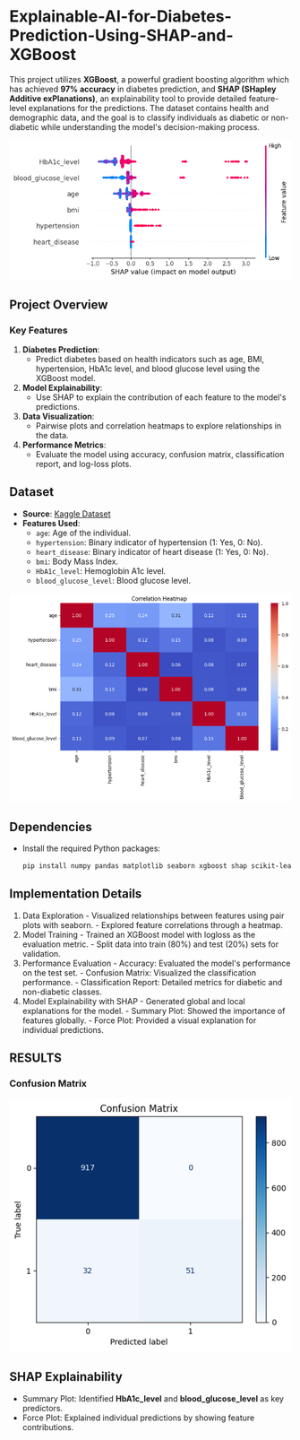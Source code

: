 # Explainable-AI-for-Diabetes-Prediction-Using-SHAP-and-XGBoost

This project utilizes **XGBoost**, a powerful gradient boosting algorithm which has achieved **97% accuracy** in diabetes prediction, and **SHAP (SHapley Additive exPlanations)**, an explainability tool to provide detailed feature-level explanations for the predictions. The dataset contains health and demographic data, and the goal is to classify individuals as diabetic or non-diabetic while understanding the model's decision-making process.

![Shap](https://github.com/fenicXs/Explainable-AI-for-Diabetes-Prediction-Using-SHAP-and-XGBoost/blob/fb64b4b63d1b9067b128a58508480cc667eb635e/shap.png)

## Project Overview

### Key Features
1. **Diabetes Prediction**:
   - Predict diabetes based on health indicators such as age, BMI, hypertension, HbA1c level, and blood glucose level using the XGBoost model.
2. **Model Explainability**:
   - Use SHAP to explain the contribution of each feature to the model's predictions.
3. **Data Visualization**:
   - Pairwise plots and correlation heatmaps to explore relationships in the data.
4. **Performance Metrics**:
   - Evaluate the model using accuracy, confusion matrix, classification report, and log-loss plots.

## Dataset

- **Source**: [Kaggle Dataset](https://www.kaggle.com/datasets/iammustafatz/diabetes-prediction-dataset)
- **Features Used**:
  - `age`: Age of the individual.
  - `hypertension`: Binary indicator of hypertension (1: Yes, 0: No).
  - `heart_disease`: Binary indicator of heart disease (1: Yes, 0: No).
  - `bmi`: Body Mass Index.
  - `HbA1c_level`: Hemoglobin A1c level.
  - `blood_glucose_level`: Blood glucose level.
 
![correlation heatmap](https://github.com/fenicXs/Explainable-AI-for-Diabetes-Prediction-Using-SHAP-and-XGBoost/blob/fb64b4b63d1b9067b128a58508480cc667eb635e/correlation%20heatmap.png)

## Dependencies

  - Install the required Python packages:
    ```bash
    pip install numpy pandas matplotlib seaborn xgboost shap scikit-learn

## Implementation Details
  1. Data Exploration
    - Visualized relationships between features using pair plots with seaborn.
    - Explored feature correlations through a heatmap.
  2. Model Training
    - Trained an XGBoost model with logloss as the evaluation metric.
    - Split data into train (80%) and test (20%) sets for validation.
  3. Performance Evaluation
    - Accuracy: Evaluated the model's performance on the test set.
    - Confusion Matrix: Visualized the classification performance.
    - Classification Report: Detailed metrics for diabetic and non-diabetic classes.
  4. Model Explainability with SHAP
    - Generated global and local explanations for the model.
    - Summary Plot: Showed the importance of features globally.
    - Force Plot: Provided a visual explanation for individual predictions.

## RESULTS

### Confusion Matrix
![confusion matrix](https://github.com/fenicXs/Explainable-AI-for-Diabetes-Prediction-Using-SHAP-and-XGBoost/blob/fb64b4b63d1b9067b128a58508480cc667eb635e/confusion%20matrix.png)

## SHAP Explainability
  - Summary Plot: Identified **HbA1c_level** and **blood_glucose_level** as key predictors.
  - Force Plot: Explained individual predictions by showing feature contributions.

